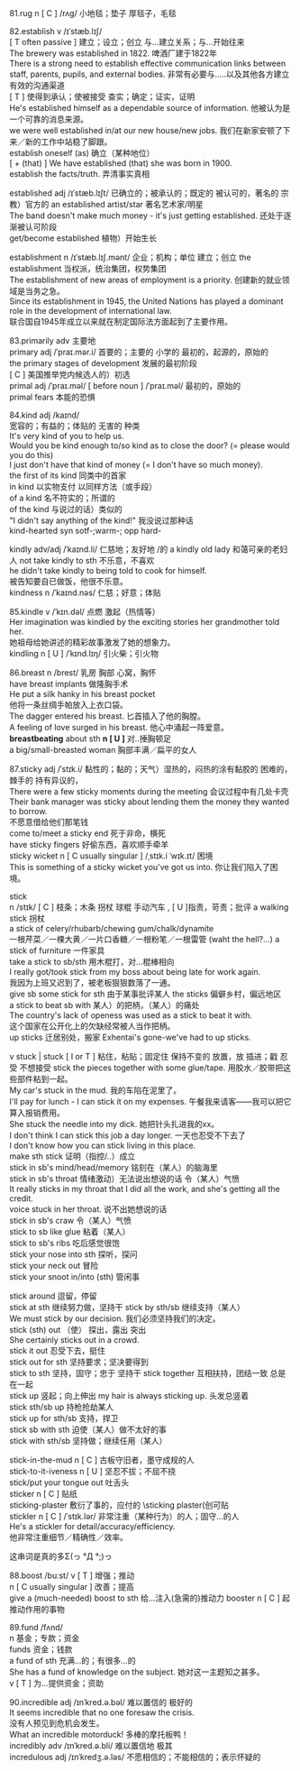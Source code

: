 81.rug  n  [ C ]  /rʌɡ/   小地毯；垫子  厚毯子，毛毯  

82.establish  v   /ɪˈstæb.lɪʃ/    
[ T often passive ] 建立；设立；创立  与…建立关系；与…开始往来  
The brewery was established in 1822.  啤酒厂建于1822年  
There is a strong need to establish effective communication links between staff, parents, pupils, and external bodies.  非常有必要与.....以及其他各方建立有效的沟通渠道  
[ T ]   使得到承认；使被接受  查实；确定；证实，证明  
He's established himself as a dependable source of information.  他被认为是一个可靠的消息来源。  
we were well established in/at our new house/new jobs.  我们在新家安顿了下来／新的工作中站稳了脚跟。  
establish oneself (as) 确立（某种地位）  
[ + (that) ] We have established (that) she was born in 1900.  
establish the facts/truth.  弄清事实真相 
 
established  adj   /ɪˈstæb.lɪʃt/   已确立的；被承认的；既定的  被认可的，著名的  宗教）官方的
an established artist/star  著名艺术家/明星  
The band doesn't make much money - it's just getting established.
还处于逐渐被认可阶段  
get/become established  植物）开始生长  

establishment  n   /ɪˈstæb.lɪʃ.mənt/   企业；机构；单位  建立；创立
the establishment  当权派，统治集团，权势集团  
The establishment of new areas of employment is a priority.  创建新的就业领域是当务之急。  
Since its establishment in 1945, the United Nations has played a dominant role in the development of international law.  
联合国自1945年成立以来就在制定国际法方面起到了主要作用。  

83.primarily  adv  主要地  
primary  adj  /ˈpraɪ.mər.i/   首要的；主要的  小学的  最初的，起源的，原始的  
the primary stages of development  发展的最初阶段  
[ C ]  美国推举党内候选人的）初选  
primal  adj /ˈpraɪ.məl/ [ before noun ]   /ˈpraɪ.məl/   最初的，原始的  
primal fears  本能的恐惧  

84.kind  adj  /kaɪnd/   
宽容的；有益的；体贴的  无害的  种类  
It's very kind of you to help us.  
Would you be kind enough to/so kind as to close the door? (= please would you do this)  
I just don't have that kind of money (= I don't have so much money).  
the first of its kind  同类中的首家  
in kind  以实物支付  以同样方法（或手段）  
of a kind  名不符实的；所谓的  
of the kind  与说过的话）类似的  
"I didn't say anything of the kind!"  我没说过那种话  
kind-hearted  syn sotf-;warm-; opp hard-

kindly  adv/adj  /ˈkaɪnd.li/  仁慈地；友好地 /的 
a kindly old lady  和蔼可亲的老妇人 
not take kindly to sth  不乐意，不喜欢  
he didn't take kindly to being told to cook for himself.  
被告知要自已做饭，他很不乐意。  
kindness  n   /ˈkaɪnd.nəs/   仁慈；好意；体贴

85.kindle  v   /ˈkɪn.dəl/   点燃  激起（热情等）  
Her imagination was kindled by the exciting stories her grandmother told her.  
她祖母给她讲述的精彩故事激发了她的想象力。  
kindling    n   [ U ]  /ˈkɪnd.lɪŋ/  引火柴；引火物

86.breast  n   /brest/   乳房  胸部  心窝，胸怀  
have breast implants  做隆胸手术  
He put a silk hanky in his breast pocket   
他将一条丝绸手帕放入上衣口袋。  
The dagger entered his breast.  匕首插入了他的胸膛。  
A feeling of love surged in his breast.  他心中涌起一阵爱意。  
**breastbeating** about sth  **n  [ U ]**  对..捶胸顿足  
a big/small-breasted woman  胸部丰满／扁平的女人  

87.sticky  adj   /ˈstɪk.i/  黏性的；黏的；天气）湿热的，闷热的涂有黏胶的  困难的，棘手的  持有异议的，  
There were a few sticky moments during the meeting  会议过程中有几处卡壳  
Their bank manager was sticky about lending them the money they wanted to borrow.  
不愿意借给他们那笔钱  
come to/meet a sticky end  死于非命，横死  
have sticky fingers  好偷东西，喜欢顺手牵羊  
sticky wicket  n  [ C usually singular ]  /ˌstɪk.i ˈwɪk.ɪt/  困境  
This is something of a sticky wicket you've got us into.  你让我们陷入了困境。  

stick  
n   /stɪk/   [ C ]   枝条；木条  拐杖  球棍  手动汽车 , [ U ]指责，苛责；批评
a walking stick  拐杖  
a stick of celery/rhubarb/chewing gum/chalk/dynamite  
一根芹菜／一棵大黄／一片口香糖／一根粉笔／一根雷管  (waht the hell?...)
a stick of furniture  一件家具  
take a stick to sb/sth  用木棍打，对…棍棒相向  
I really got/took stick from my boss about being late for work again.  
我因为上班又迟到了，被老板狠狠数落了一通。  
give sb some stick for sth 由于某事批评某人
the sticks  偏僻乡村，偏远地区  
a stick to beat sb with  某人）的把柄，（某人）的痛处  
The country's lack of openess was used as a stick to beat it with.  
这个国家在公开化上的欠缺经常被人当作把柄。  
up sticks  迁居别处，搬家  Exhentai's gone-we've had to up sticks.  

v  stuck | stuck  [ I or T ]   粘住，粘贴；固定住  保持不变的  放置，放  插进；戳  忍受  不想接受
stick the pieces together with some glue/tape.  用胶水／胶带把这些部件粘到一起。  
My car's stuck in the mud.  我的车陷在泥里了。  
I'll pay for lunch - I can stick it on my expenses.
午餐我来请客——我可以把它算入报销费用。  
She stuck the needle into my dick.  她把针头扎进我的xx。  
I don't think I can stick this job a day longer.  一天也忍受不下去了  
I don't know how you can stick living in this place.  
make sth stick  证明（指控/..）成立  
stick in sb's mind/head/memory  铭刻在（某人）的脑海里  
stick in sb's throat  情绪激动）无法说出想说的话  令（某人）气愤  
It really sticks in my throat that I did all the work, and she's getting all the credit.  
voice stuck in her throat.  说不出她想说的话  
stick in sb's craw  令（某人）气愤  
stick to sb like glue  粘着（某人）  
stick to sb's ribs  吃后感觉很饱  
stick your nose into sth  探听，探问  
stick your neck out  冒险  
stick your snoot in/into (sth)  管闲事  

stick around  逗留，停留  
stick at sth  继续努力做，坚持干
stick by sth/sb  继续支持（某人）  
We must stick by our decision.  我们必须坚持我们的决定。  
stick (sth) out （使） 探出，露出  突出  
She certainly sticks out in a crowd.  
stick it out  忍受下去，挺住  
stick out for sth  坚持要求；坚决要得到  
stick to sth  坚持，固守；忠于  坚持干
stick together  互相扶持，团结一致  总是在一起  
stick up  竖起；向上伸出  my hair is always sticking up.  头发总竖着  
stick sth/sb up  持枪抢劫某人  
stick up for sth/sb  支持，捍卫  
stick sb with sth  迫使（某人）做不太好的事  
stick with sth/sb  坚持做；继续任用（某人）  

stick-in-the-mud  n   [ C ]  古板守旧者，墨守成规的人  
stick-to-it-iveness  n   [ U ]  坚忍不拔；不屈不挠  
stick/put your tongue out  吐舌头  
sticker  n  [ C ]  贴纸  
sticking-plaster  敷衍了事的，应付的 \sticking plaster(创可贴  
stickler  n  [ C ]  /ˈstɪk.lər/  非常注重（某种行为）的人；固守…的人  
He's a stickler for detail/accuracy/efficiency.  
他非常注重细节／精确性／效率。  

这串词是真的多Σ(っ °Д °;)っ

88.boost  /buːst/ 
v   [ T ]  增强；推动  
n  [ C usually singular ]  改善；提高  
give a (much-needed) boost to sth  给...注入(急需的)推动力
booster  n  [ C ]  起推动作用的事物  

89.fund   /fʌnd/  
n   基金；专款；资金  
funds  资金；钱款  
a fund of sth  充满…的；有很多…的  
She has a fund of knowledge on the subject.  她对这一主题知之甚多。  
v   [ T ]  为…提供资金；资助  

90.incredible  adj  /ɪnˈkred.ə.bəl/  难以置信的  极好的  
It seems incredible that no one foresaw the crisis.  
没有人预见到危机会发生。  
What an incredible motorduck!  多棒的摩托板鸭！  
incredibly  adv  /ɪnˈkred.ə.bli/   难以置信地  极其  
incredulous  adj  /ɪnˈkredʒ.ə.ləs/  不愿相信的；不能相信的；表示怀疑的  
